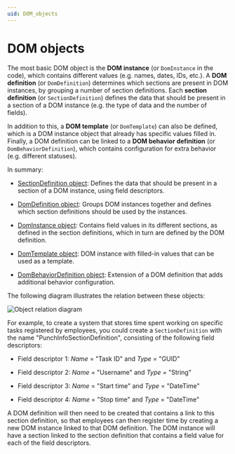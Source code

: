 ```yaml
---
uid: DOM_objects
---
```


# DOM objects

The most basic DOM object is the **DOM instance** (or `DomInstance` in the code), which contains different values (e.g. names, dates, IDs, etc.). A **DOM definition** (or `DomDefinition`) determines which sections are present in DOM instances, by grouping a number of section definitions. Each **section definition** (or `SectionDefinition`) defines the data that should be present in a section of a DOM instance (e.g. the type of data and the number of fields).

In addition to this, a **DOM template** (or `DomTemplate`) can also be defined, which is a DOM instance object that already has specific values filled in. Finally, a DOM definition can be linked to a **DOM behavior definition** (or `DomBehaviorDefinition`), which contains configuration for extra behavior (e.g. different statuses).

In summary:

- [SectionDefinition object](xref:DOM_SectionDefinition): Defines the data that should be present in a section of a DOM instance, using field descriptors.

- [DomDefinition object](xref:DomDefinition): Groups DOM instances together and defines which section definitions should be used by the instances.

- [DomInstance object](xref:DomInstance): Contains field values in its different sections, as defined in the section definitions, which in turn are defined by the DOM definition.

- [DomTemplate object](xref:DomTemplate): DOM instance with filled-in values that can be used as a template.

- [DomBehaviorDefinition object](xref:DomBehaviorDefinition): Extension of a DOM definition that adds additional behavior configuration.

The following diagram illustrates the relation between these objects:

![Object relation diagram](~/user-guide/images/DOM_Object_Relations_Simplified.jpg)

For example, to create a system that stores time spent working on specific tasks registered by employees, you could create a `SectionDefinition` with the name "PunchInfoSectionDefinition", consisting of the following field descriptors:

- Field descriptor 1: *Name* = "Task ID" and *Type* = "GUID"

- Field descriptor 2: *Name* = "Username" and *Type* = "String"

- Field descriptor 3: *Name* = "Start time" and *Type* = "DateTime"

- Field descriptor 4: *Name* = "Stop time" and *Type* = "DateTime"

A DOM definition will then need to be created that contains a link to this section definition, so that employees can then register time by creating a new DOM instance linked to that DOM definition. The DOM instance will have a section linked to the section definition that contains a field value for each of the field descriptors.

